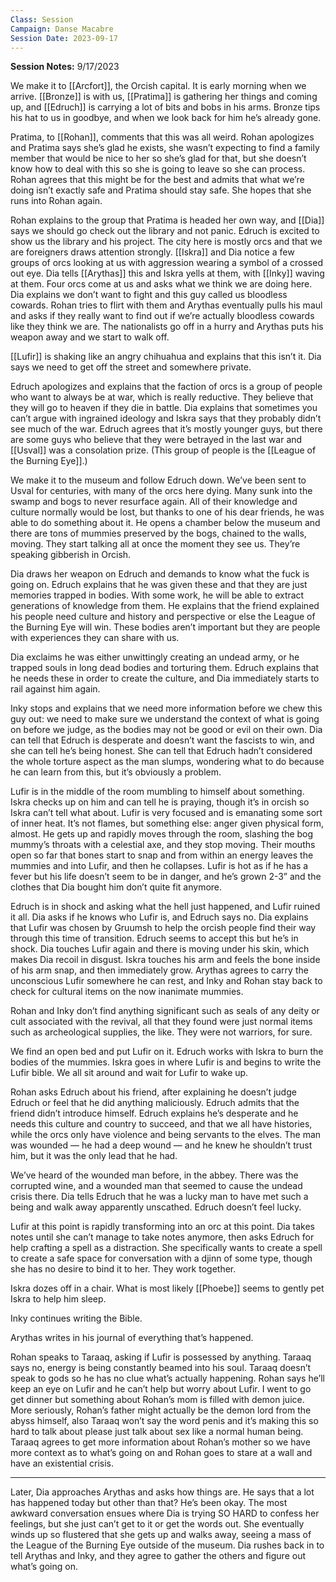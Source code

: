 ```yaml
---
Class: Session
Campaign: Danse Macabre
Session Date: 2023-09-17
---
```

**Session Notes:** 9/17/2023

We make it to [[Arcfort]], the Orcish capital. It is early morning when we arrive. [[Bronze]] is with us, [[Pratima]] is gathering her things and coming up, and [[Edruch]] is carrying a lot of bits and bobs in his arms. Bronze tips his hat to us in goodbye, and when we look back for him he’s already gone.

Pratima, to [[Rohan]], comments that this was all weird. Rohan apologizes and Pratima says she’s glad he exists, she wasn’t expecting to find a family member that would be nice to her so she’s glad for that, but she doesn’t know how to deal with this so she is going to leave so she can process. Rohan agrees that this might be for the best and admits that what we’re doing isn’t exactly safe and Pratima should stay safe. She hopes that she runs into Rohan again.

Rohan explains to the group that Pratima is headed her own way, and [[Dia]] says we should go check out the library and not panic. Edruch is excited to show us the library and his project. The city here is mostly orcs and that we are foreigners draws attention strongly. [[Iskra]] and Dia notice a few groups of orcs looking at us with aggression wearing a symbol of a crossed out eye. Dia tells [[Arythas]] this and Iskra yells at them, with [[Inky]] waving at them. Four orcs come at us and asks what we think we are doing here. Dia explains we don’t want to fight and this guy called us bloodless cowards. Rohan tries to flirt with them and Arythas eventually pulls his maul and asks if they really want to find out if we’re actually bloodless cowards like they think we are. The nationalists go off in a hurry and Arythas puts his weapon away and we start to walk off.

[[Lufir]] is shaking like an angry chihuahua and explains that this isn’t it. Dia says we need to get off the street and somewhere private.

Edruch apologizes and explains that the faction of orcs is a group of people who want to always be at war, which is really reductive. They believe that they will go to heaven if they die in battle. Dia explains that sometimes you can’t argue with ingrained ideology and Iskra says that they probably didn’t see much of the war. Edruch agrees that it’s mostly younger guys, but there are some guys who believe that they were betrayed in the last war and [[Usval]] was a consolation prize. (This group of people is the [[League of the Burning Eye]].)

We make it to the museum and follow Edruch down. We’ve been sent to Usval for centuries, with many of the orcs here dying. Many sunk into the swamp and bogs to never resurface again. All of their knowledge and culture normally would be lost, but thanks to one of his dear friends, he was able to do something about it. He opens a chamber below the museum and there are tons of mummies preserved by the bogs, chained to the walls, moving. They start talking all at once the moment they see us. They’re speaking gibberish in Orcish.

Dia draws her weapon on Edruch and demands to know what the fuck is going on. Edruch explains that he was given these and that they are just memories trapped in bodies. With some work, he will be able to extract generations of knowledge from them. He explains that the friend explained his people need culture and history and perspective or else the League of the Burning Eye will win. These bodies aren’t important but they are people with experiences they can share with us.

Dia exclaims he was either unwittingly creating an undead army, or he trapped souls in long dead bodies and torturing them. Edruch explains that he needs these in order to create the culture, and Dia immediately starts to rail against him again. 

Inky stops and explains that we need more information before we chew this guy out: we need to make sure we understand the context of what is going on before we judge, as the bodies may not be good or evil on their own. Dia can tell that Edruch is desperate and doesn’t want the fascists to win, and she can tell he’s being honest. She can tell that Edruch hadn’t considered the whole torture aspect as the man slumps, wondering what to do because he can learn from this, but it’s obviously a problem.

Lufir is in the middle of the room mumbling to himself about something. Iskra checks up on him and can tell he is praying, though it’s in orcish so Iskra can’t tell what about. Lufir is very focused and is emanating some sort of inner heat. It’s not flames, but something else: anger given physical form, almost. He gets up and rapidly moves through the room, slashing the bog mummy’s throats with a celestial axe, and they stop moving. Their mouths open so far that bones start to snap and from within an energy leaves the mummies and into Lufir, and then he collapses. Lufir is hot as if he has a fever but his life doesn’t seem to be in danger, and he’s grown 2-3” and the clothes that Dia bought him don’t quite fit anymore.

Edruch is in shock and asking what the hell just happened, and Lufir ruined it all. Dia asks if he knows who Lufir is, and Edruch says no. Dia explains that Lufir was chosen by Gruumsh to help the orcish people find their way through this time of transition. Edruch seems to accept this but he’s in shock. Dia touches Lufir again and there is moving under his skin, which makes Dia recoil in disgust. Iskra touches his arm and feels the bone inside of his arm snap, and then immediately grow. Arythas agrees to carry the unconscious Lufir somewhere he can rest, and Inky and Rohan stay back to check for cultural items on the now inanimate mummies.

Rohan and Inky don’t find anything significant such as seals of any deity or cult associated with the revival, all that they found were just normal items such as archeological supplies, the like. They were not warriors, for sure.

We find an open bed and put Lufir on it. Edruch works with Iskra to burn the bodies of the mummies. Iskra goes in where Lufir is and begins to write the Lufir bible. We all sit around and wait for Lufir to wake up.

Rohan asks Edruch about his friend, after explaining he doesn’t judge Edruch or feel that he did anything maliciously. Edruch admits that the friend didn’t introduce himself. Edruch explains he’s desperate and he needs this culture and country to succeed, and that we all have histories, while the orcs only have violence and being servants to the elves. The man was wounded — he had a deep wound — and he knew he shouldn’t trust him, but it was the only lead that he had.

We’ve heard of the wounded man before, in the abbey. There was the corrupted wine, and a wounded man that seemed to cause the undead crisis there. Dia tells Edruch that he was a lucky man to have met such a being and walk away apparently unscathed. Edruch doesn’t feel lucky.

Lufir at this point is rapidly transforming into an orc at this point. Dia takes notes until she can’t manage to take notes anymore, then asks Edruch for help crafting a spell as a distraction. She specifically wants to create a spell to create a safe space for conversation with a djinn of some type, though she has no desire to bind it to her. They work together.

Iskra dozes off in a chair. What is most likely [[Phoebe]] seems to gently pet Iskra to help him sleep.

Inky continues writing the Bible.

Arythas writes in his journal of everything that’s happened.

Rohan speaks to Taraaq, asking if Lufir is possessed by anything. Taraaq says no, energy is being constantly beamed into his soul. Taraaq doesn’t speak to gods so he has no clue what’s actually happening. Rohan says he’ll keep an eye on Lufir and he can’t help but worry about Lufir. I went to go get dinner but something about Rohan’s mom is filled with demon juice. More seriously, Rohan’s father might actually be the demon lord from the abyss himself, also Taraaq won’t say the word penis and it’s making this so hard to talk about please just talk about sex like a normal human being. Taraaq agrees to get more information about Rohan’s mother so we have more context as to what’s going on and Rohan goes to stare at a wall and have an existential crisis.

---

Later, Dia approaches Arythas and asks how things are. He says that a lot has happened today but other than that? He’s been okay. The most awkward conversation ensues where Dia is trying SO HARD to confess her feelings, but she just can’t get to it or get the words out. She eventually winds up so flustered that she gets up and walks away, seeing a mass of the League of the Burning Eye outside of the museum. Dia rushes back in to tell Arythas and Inky, and they agree to gather the others and figure out what’s going on.